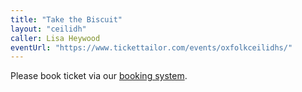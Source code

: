 ```yaml
---
title: "Take the Biscuit"
layout: "ceilidh"
caller: Lisa Heywood
eventUrl: "https://www.tickettailor.com/events/oxfolkceilidhs/"
---
```


Please book ticket via our [booking system](https://www.tickettailor.com/events/oxfolkceilidhs/).
